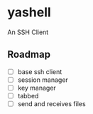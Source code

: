 # yashell
An SSH Client

## Roadmap

- [ ] base ssh client
- [ ] session manager
- [ ] key manager
- [ ] tabbed
- [ ] send and receives files
